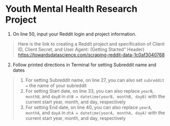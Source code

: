 # Youth Mental Health Research Project
1. On line 50, input your Reddit login and project information. 
>Here is the link to creating a Reddit project and specification of Client ID, Client Secret, and User Agent: 
>(Getting Started" Header) https://towardsdatascience.com/scraping-reddit-data-1c0af3040768
2. Follow printed directions in Terminal for setting Subreddit name and dates
>1. For setting Subreddit name, on line 27, you can also set `subreddit =` the name of your subreddit
>2. For setting Start date, on line 33, you can also replace `yearB`, `monthB`, and `dayB` in `dtB = datetime(yearB, monthB, dayB)` with the current start year, month, and day, respectively
>3. For setting End date, on line 40, you can also replace `yearA`, `monthA`, and `dayA` in `dtA = datetime(yearA, monthA, dayA)` with the current start year, month, and day, respectively
 
